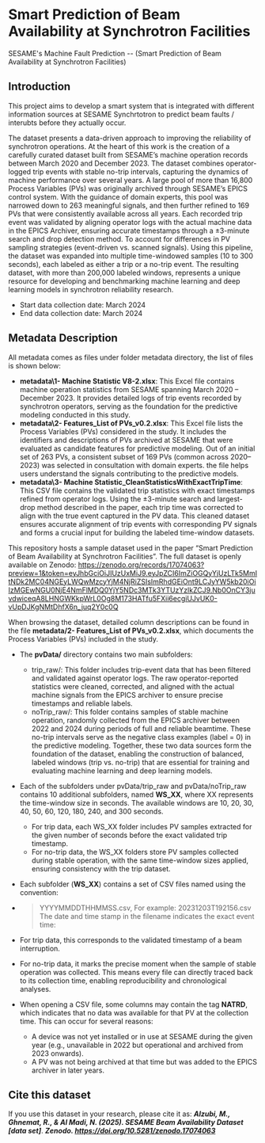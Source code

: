 # Smart Prediction of Beam Availability at Synchrotron Facilities
SESAME's Machine Fault Prediction -- (Smart Prediction of Beam Availability at Synchrotron Facilities)

## Introduction
This project aims to develop a smart system  that is integrated with different information sources at SESAME Synchrtotron to predict beam faults / interubts before they actually occur.

The dataset presents a data-driven approach to improving the reliability of synchrotron operations. At the heart of this work is the creation of a carefully curated dataset built from SESAME’s machine operation records between March 2020 and December 2023. The dataset combines operator-logged trip events with stable no-trip intervals, capturing the dynamics of machine performance over several years. A large pool of more than 16,800 Process Variables (PVs) was originally archived through SESAME’s EPICS control system. With the guidance of domain experts, this pool was narrowed down to 263 meaningful signals, and then further refined to 169 PVs that were consistently available across all years. Each recorded trip event was validated by aligning operator logs with the actual machine data in the EPICS Archiver, ensuring accurate timestamps through a ±3-minute search and drop detection method. To account for differences in PV sampling strategies (event-driven vs. scanned signals). Using this pipeline, the dataset was expanded into multiple time-windowed samples (10 to 300 seconds), each labeled as either a trip or a no-trip event. The resulting dataset, with more than 200,000 labeled windows, represents a unique resource for developing and benchmarking machine learning and deep learning models in synchrotron reliability research.

- Start data collection date:  March 2024 
- End data collection date:  March 2024 

## Metadata Description

All metadata comes as files under folder metadata directory, the list of files is shown below: 

  - **metadata\1- Machine Statistic V8-2.xlsx**: This Excel file contains machine operation statistics from SESAME spanning March 2020 – December 2023. It provides detailed logs of trip events recorded by synchrotron operators, serving as the foundation for the predictive modeling conducted in this study.
  - **metadata\2- Features_List of PVs_v0.2.xlsx**: This Excel file lists the Process Variables (PVs) considered in the study. It includes the identifiers and descriptions of PVs archived at SESAME that were evaluated as candidate features for predictive modeling. Out of an initial set of 263 PVs, a consistent subset of 169 PVs (common across 2020–2023) was selected in consultation with domain experts. the file helps users understand the signals contributing to the predictive models.
  - **metadata\3- Machine Statistic_CleanStatisticsWithExactTripTime**: This CSV file contains the validated trip statistics with exact timestamps refined from operator logs. Using the ±3-minute search and largest-drop method described in the paper, each trip time was corrected to align with the true event captured in the PV data. This cleaned dataset ensures accurate alignment of trip events with corresponding PV signals and forms a crucial input for building the labeled time-window datasets.

This repository hosts a sample dataset used in the paper “Smart Prediction of Beam Availability at Synchrotron Facilities”.
The full dataset is openly available on Zenodo: https://zenodo.org/records/17074063?preview=1&token=eyJhbGciOiJIUzUxMiJ9.eyJpZCI6ImZiOGQyYjUzLTk5MmItNDk2MC04NGEyLWQwMzcyYjM4NjRiZSIsImRhdGEiOnt9LCJyYW5kb20iOiIzMGEwNGU0NjE4NmFlMDQ0YjY5NDc3MTk3YTUzYzlkZCJ9.Nb0OnCY3juvdwiceqA8LHNGWKkpWrL0Og8M173HATfu5FXii6ecgiUJvUK0-vUpDJKgNMtDhfX6n_juq2Y0c0Q 

When browsing the dataset, detailed column descriptions can be found in the file **metadata/2- Features_List of PVs_v0.2.xlsx**, which documents the Process Variables (PVs) included in the study.
- The **pvData/** directory contains two main subfolders:
  - trip_raw/: This folder includes trip-event data that has been filtered and validated against operator logs. The raw operator-reported statistics were cleaned, corrected, and aligned with the actual machine signals from the EPICS archiver to ensure precise timestamps and reliable labels.
  - noTrip_raw/: This folder contains samples of stable machine operation, randomly collected from the EPICS archiver between 2022 and 2024 during periods of full and reliable beamtime. These no-trip intervals serve as the negative class examples (label = 0) in the predictive modeling.
Together, these two data sources form the foundation of the dataset, enabling the construction of balanced, labeled windows (trip vs. no-trip) that are essential for training and evaluating machine learning and deep learning models.

- Each of the subfolders under pvData/trip_raw and pvData/noTrip_raw contains 10 additional subfolders, named **WS_XX**, where XX represents the time-window size in seconds. The available windows are 10, 20, 30, 40, 50, 60, 120, 180, 240, and 300 seconds.
  - For trip data, each WS_XX folder includes PV samples extracted for the given number of seconds before the exact validated trip timestamp.
  - For no-trip data, the WS_XX folders store PV samples collected during stable operation, with the same time-window sizes applied, ensuring consistency with the trip dataset.

- Each subfolder (**WS_XX**) contains a set of CSV files named using the convention:
- > YYYYMMDDTHHMMSS.csv, For example: 20231203T192156.csv 
The date and time stamp in the filename indicates the exact event time:
- For trip data, this corresponds to the validated timestamp of a beam interruption.
- For no-trip data, it marks the precise moment when the sample of stable operation was collected.
This means every file can directly traced back to its collection time, enabling reproducibility and chronological analyses. 

- When opening a CSV file, some columns may contain the tag **NATRD**, which indicates that no data was available for that PV at the collection time. This can occur for several reasons:
  - A device was not yet installed or in use at SESAME during the given year (e.g., unavailable in 2022 but operational and archived from 2023 onwards).
  - A PV was not being archived at that time but was added to the EPICS archiver in later years.

## Cite this dataset 

If you use this dataset in your research, please cite it as:
***Alzubi, M., Ghnemat, R., & Al Madi, N. (2025). SESAME Beam Availability Dataset [data set]***. ***Zenodo. https://doi.org/10.5281/zenodo.17074063***
